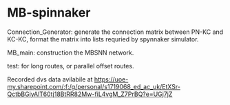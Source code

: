 # MB-spinnaker

Connection_Generator: generate the connection matrix between PN-KC and KC-KC, format the matrix into lists requried by spynnaker simulator.

MB_main: construction the MBSNN network.

test: for long routes, or parallel offset routes.

Recorded dvs data avilabile at https://uoe-my.sharepoint.com/:f:/g/personal/s1719068_ed_ac_uk/EtXSr-QctbBGiyAlT60tj18BtRR82Mw-fiL4vgM_Z7PrBQ?e=UGj7jZ

